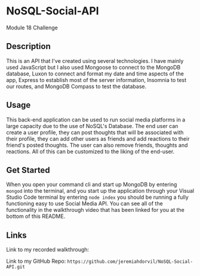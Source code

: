 # NoSQL-Social-API
Module 18 Challenge

## Description

This is an API that I've created using several technologies. I have mainly used JavaScript but I also used Mongoose to connect to the MongoDB database, Luxon to connect and format my date and time aspects of the app, Express to establish most of the server information, Insomnia to test our routes, and MongoDB Compass to test the database.

## Usage

This back-end application can be used to run social media platforms in a large capacity due to the use of NoSQL's Database. The end user can create a user profile, they can post thoughts that will be associated with their profile, they can add other users as friends and add reactions to their friend's posted thoughts. The user can also remove friends, thoughts and reactions. All of this can be customized to the liking of the end-user.

## Get Started

When you open your command cli and start up MongoDB by entering `mongod` into the terminal, and you start up the application through your Visual Studio Code terminal by entering ` node index ` you should be running a fully functioning easy to use Social Media API. You can see all of the functionality in the walkthrough video that has been linked for you at the bottom of this README.

## Links

Link to my recorded walkthrough: 
` `

Link to my GitHub Repo: 
` https://github.com/jeremiahdorvil/NoSQL-Social-API.git `
